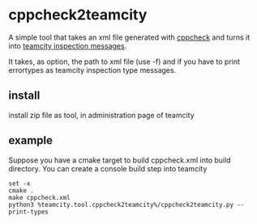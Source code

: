 # cppcheck2teamcity

A simple tool that takes an xml file generated with [cppcheck](http://cppcheck.sourceforge.net/) and turns
it into [teamcity inspection messages](https://www.jetbrains.com/help/teamcity/build-script-interaction-with-teamcity.html#BuildScriptInteractionwithTeamCity-Inspectioninstance).

It takes, as option, the path to xml file (use -f) and if you have to print errortypes as teamcity inspection type messages.

## install 

install zip file as tool, in administration page of teamcity

## example

Suppose you have a cmake target to build cppcheck.xml into build directory. You can create a console build step into teamcity

    set -x
    cmake .
    make cppcheck.xml
    python3 %teamcity.tool.cppcheck2teamcity%/cppcheck2teamcity.py --print-types
    
     